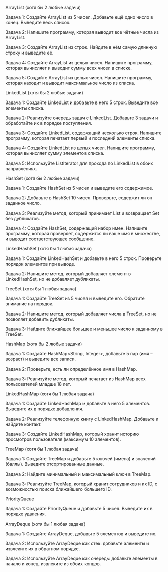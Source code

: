 ArrayList (хотя бы 2 любые задачи)

Задача 1:
Создайте ArrayList из 5 чисел. Добавьте ещё одно число в конец. Выведите весь список.

Задача 2:
Напишите программу, которая выводит все чётные числа из ArrayList.

Задача 3:
Создайте ArrayList из строк. Найдите в нём самую длинную строку и выведите её.

Задача 4:
Создайте ArrayList из целых чисел. Напишите программу, которая вычисляет и выводит сумму всех чисел в списке.

Задача 5:
Создайте ArrayList из целых чисел. Напишите программу, которая находит и выводит максимальное число из списка.

LinkedList (хотя бы 2 любые задачи)

Задача 1:
Создайте LinkedList и добавьте в него 5 строк. Выведите все элементы списка.

Задача 2:
Реализуйте очередь задач с LinkedList. Добавьте 3 задачи и обработайте их в порядке поступления.

Задача 3:
Создайте LinkedList, содержащий несколько строк. Напишите программу, которая печатает первый и последний элементы
списка.

Задача 4:
Создайте LinkedList из целых чисел. Напишите программу, которая вычисляет сумму элементов списка.

Задача 5:
Используйте ListIterator для прохода по LinkedList в обоих направлениях.

HashSet (хотя бы 2 любые задачи)

Задача 1:
Создайте HashSet из 5 чисел и выведите его содержимое.

Задача 2:
Добавьте в HashSet 10 чисел. Проверьте, содержит ли он заданное число.

Задача 3:
Реализуйте метод, который принимает List<String> и возвращает Set<String> без дубликатов.

Задача 4:
Создайте HashSet, содержащий набор имен. Напишите программу, которая проверяет, содержится ли ваше имя в множестве, и
выводит соответствующее сообщение.

LinkedHashSet (хотя бы 1 любая задача)

Задача 1:
Создайте LinkedHashSet и добавьте в него 5 строк. Проверьте порядок элементов при выводе.

Задача 2:
Напишите метод, который добавляет элемент в LinkedHashSet, но не добавляет дубликаты.

TreeSet (хотя бы 1 любая задача)

Задача 1:
Создайте TreeSet из 5 чисел и выведите его. Обратите внимание на порядок.

Задача 2:
Напишите метод, который добавляет числа в TreeSet, но не позволяет добавить дубликаты.

Задача 3:
Найдите ближайшее большее и меньшее число к заданному в TreeSet.

HashMap (хотя бы 2 любые задачи)

Задача 1:
Создайте HashMap<String, Integer>, добавьте 5 пар (имя – возраст) и выведите все записи.

Задача 2:
Проверьте, есть ли определённое имя в HashMap.

Задача 3:
Реализуйте метод, который печатает из HashMap всех пользователей младше 18 лет.

LinkedHashMap (хотя бы 1 любая задача)

Задача 1:
Создайте LinkedHashMap и добавьте в него 5 элементов. Выведите их в порядке добавления.

Задача 2:
Реализуйте телефонную книгу с LinkedHashMap. Добавьте и найдите контакт.

Задача 3:
Создайте LinkedHashMap, который хранит историю просмотров пользователя (максимум 10 элементов).

TreeMap (хотя бы 1 любая задача)

Задача 1:
Создайте TreeMap и добавьте 5 ключей (имена) и значений (баллы). Выведите отсортированные данные.

Задача 2:
Найдите минимальный и максимальный ключ в TreeMap.

Задача 3:
Реализуйте TreeMap, который хранит сотрудников и их ID, с возможностью поиска ближайшего большего ID.

PriorityQueue

Задача 1:
Создайте PriorityQueue и добавьте 5 чисел. Выведите их в порядке удаления.

ArrayDeque (хотя бы 1 любая задача)

Задача 1:
Создайте ArrayDeque, добавьте 5 элементов и выведите их.

Задача 2:
Используйте ArrayDeque как стек: добавьте элементы и извлеките их в обратном порядке.

Задача 3:
Используйте ArrayDeque как очередь: добавьте элементы в начало и конец, извлеките из обоих концов.